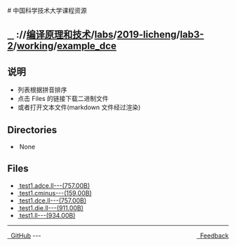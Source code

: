 
<head>
    <meta http-equiv="content-type" content="text/html; charset=utf-8">
    <link rel="stylesheet" href="https://use.fontawesome.com/releases/v5.8.1/css/all.css" integrity="sha384-50oBUHEmvpQ+1lW4y57PTFmhCaXp0ML5d60M1M7uH2+nqUivzIebhndOJK28anvf" crossorigin="anonymous">
    <title> 中国科学技术大学课程资源</title>
</head>
# 中国科学技术大学课程资源

<div>
  <h2>
    <a href="../index.html">&nbsp;&nbsp;<i class="fas fa-backward"></i>&nbsp;</a>
    :/<a href="../../../../../../index.html"><i class="fas fa-home"></i></a>/<a href="../../../../../index.html">编译原理和技术</a>/<a href="../../../../index.html">labs</a>/<a href="../../../index.html">2019-licheng</a>/<a href="../../index.html">lab3-2</a>/<a href="../index.html">working</a>/<a href="index.html">example_dce</a>
  </h2>
</div>

## 说明
- 列表根据拼音排序
- 点击 Files 的链接下载二进制文件
- 或者打开文本文件(markdown 文件经过渲染)

<h2> Directories &nbsp; <a href="http://downgit.zhoudaxiaa.com/#/home?url=https://github.com/USTC-Resource/USTC-Course/tree/master/编译原理和技术/labs/2019-licheng/lab3-2/working/example_dce" style="color:red;text-decoration:underline;" target="_black"><i class="fas fa-download"></i></a></h2>

<ul><li><i class="fas fa-meh"></i>&nbsp;None</li></ul>

## Files
<ul><li><a href="https://raw.githubusercontent.com/USTC-Resource/USTC-Course/master/编译原理和技术/labs/2019-licheng/lab3-2/working/example_dce/test1.adce.ll"><i class="fas fa-file"></i>&nbsp;test1.adce.ll---(757.00B)</a></li>
<li><a href="https://raw.githubusercontent.com/USTC-Resource/USTC-Course/master/编译原理和技术/labs/2019-licheng/lab3-2/working/example_dce/test1.cminus"><i class="fas fa-file"></i>&nbsp;test1.cminus---(159.00B)</a></li>
<li><a href="https://raw.githubusercontent.com/USTC-Resource/USTC-Course/master/编译原理和技术/labs/2019-licheng/lab3-2/working/example_dce/test1.dce.ll"><i class="fas fa-file"></i>&nbsp;test1.dce.ll---(757.00B)</a></li>
<li><a href="https://raw.githubusercontent.com/USTC-Resource/USTC-Course/master/编译原理和技术/labs/2019-licheng/lab3-2/working/example_dce/test1.die.ll"><i class="fas fa-file"></i>&nbsp;test1.die.ll---(911.00B)</a></li>
<li><a href="https://raw.githubusercontent.com/USTC-Resource/USTC-Course/master/编译原理和技术/labs/2019-licheng/lab3-2/working/example_dce/test1.ll"><i class="fas fa-file"></i>&nbsp;test1.ll---(934.00B)</a></li></ul>

---
<div style="text-decration:underline;display:inline">
  <a href="https://github.com/USTC-Resource/USTC-Course.git" target="_blank" rel="external"><i class="fab fa-github"></i>&nbsp; GitHub</a>
  <a href="mailto:&#122;huheqin1@gmail.com?subject=反馈与建议" style="float:right" target="_blank" rel="external"><i class="fas fa-envelope"></i>&nbsp; Feedback</a>
</div>
---


